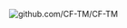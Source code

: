 <div align="center">
<p><img src="https://cdn.discordapp.com/attachments/789456615292141608/862404266584571924/foxbgreen.png" alt="github.com/CF-TM/CF-TM"/></p>
 </div>
